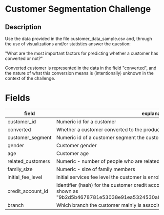 # Customer Segmentation Challenge 

## Description
Use the data provided in the file customer_data_sample.csv and, through the use of visualizations and/or statistics answer the question:

"What are the most important factors for predicting whether a customer has converted or not?"

Converted customer is represented in the data in the field "converted", and the nature of what this conversion means is (intentionally) unknown in the context of the challenge.

# Fields

| field | explanation |
|---|---|
| customer_id | Numeric id for a customer
| converted | Whether a customer converted to the product (1) or not (0)
| customer_segment | Numeric id of a customer segment the customer belongs to
| gender | Customer gender
| age | Customer age
| related_customers | Numeric - number of people who are related to the customer
| family_size | Numeric - size of family members
| initial_fee_level | Initial services fee level the customer is enrolled to
| credit_account_id | Identifier (hash) for the customer credit account. If customer has none, they are shown as "9b2d5b4678781e53038e91ea5324530a03f27dc1d0e5f6c9bc9d493a23be9de0"
| branch | Which branch the customer mainly is associated with |
